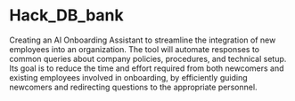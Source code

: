 # Hack_DB_bank
Creating an AI Onboarding Assistant to streamline the integration of new employees into an organization. The tool will automate responses to common queries about company policies, procedures, and technical setup. Its goal is to reduce the time and effort required from both newcomers and existing employees involved in onboarding, by efficiently guiding newcomers and redirecting questions to the appropriate personnel.
